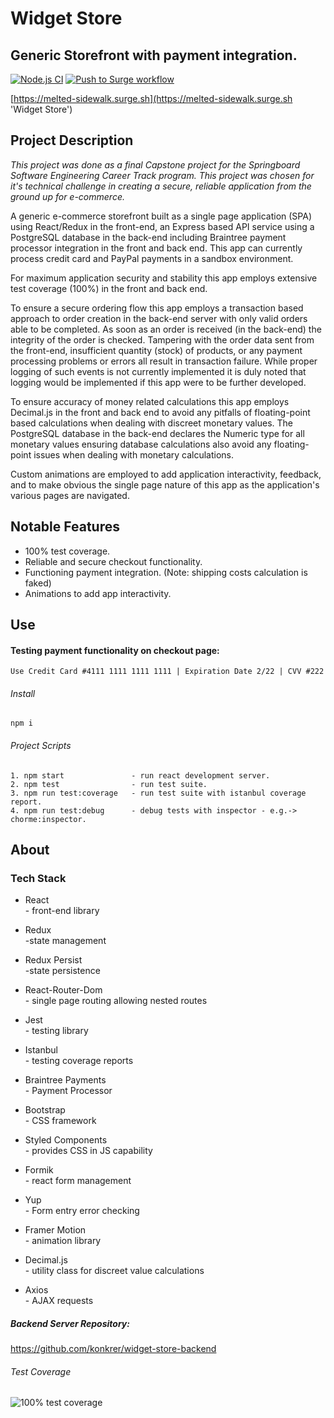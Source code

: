 # Widget Store

## Generic Storefront with payment integration.

[![Node.js CI](https://github.com/konkrer/widget-store-frontend/actions/workflows/node2.js.yml/badge.svg)](https://github.com/konkrer/widget-store-frontend/actions/workflows/node2.js.yml)
[![Push to Surge workflow](https://github.com/konkrer/widget-store-frontend/actions/workflows/node.js.yml/badge.svg)](https://github.com/konkrer/widget-store-frontend/actions/workflows/node.js.yml)

[https://melted-sidewalk.surge.sh](https://melted-sidewalk.surge.sh 'Widget Store')

## Project Description

_This project was done as a final Capstone project for the Springboard Software Engineering Career Track program. This project was chosen for it's technical challenge in creating a secure, reliable application from the ground up for e-commerce._

A generic e-commerce storefront built as a single page application (SPA) using React/Redux in the front-end, an Express based API service using a PostgreSQL database in the back-end including Braintree payment processor integration in the front and back end. This app can currently process credit card and PayPal payments in a sandbox environment.

For maximum application security and stability this app employs extensive test coverage (100%) in the front and back end.

To ensure a secure ordering flow this app employs a transaction based approach to order creation in the back-end server with only valid orders able to be completed. As soon as an order is received (in the back-end) the integrity of the order is checked. Tampering with the order data sent from the front-end, insufficient quantity (stock) of products, or any payment processing problems or errors all result in transaction failure. While proper logging of such events is not currently implemented it is duly noted that logging would be implemented if this app were to be further developed.

To ensure accuracy of money related calculations this app employs Decimal.js in the front and back end to avoid any pitfalls of floating-point based calculations when dealing with discreet monetary values. The PostgreSQL database in the back-end declares the Numeric type for all monetary values ensuring database calculations also avoid any floating-point issues when dealing with monetary calculations.

Custom animations are employed to add application interactivity,
feedback, and to make obvious the single page nature of this app as
the application's various pages are navigated.

## Notable Features

- 100% test coverage.
- Reliable and secure checkout functionality.
- Functioning payment integration. (Note: shipping costs calculation is faked)
- Animations to add app interactivity.

## Use

#### Testing payment functionality on checkout page:

    Use Credit Card #4111 1111 1111 1111 | Expiration Date 2/22 | CVV #222

###### Install

    npm i

###### Project Scripts

    1. npm start               - run react development server.
    2. npm test                - run test suite.
    3. npm run test:coverage   - run test suite with istanbul coverage report.
    4. npm run test:debug      - debug tests with inspector - e.g.-> chorme:inspector.

## About

### Tech Stack

- React  
  \- front-end library

- Redux  
  \-state management

- Redux Persist  
  \-state persistence

- React-Router-Dom  
  \- single page routing allowing nested routes

- Jest  
  \- testing library

- Istanbul  
  \- testing coverage reports

- Braintree Payments  
  \- Payment Processor

- Bootstrap  
  \- CSS framework

- Styled Components  
  \- provides CSS in JS capability

- Formik  
  \- react form management

- Yup  
  \- Form entry error checking

- Framer Motion  
  \- animation library

- Decimal.js  
  \- utility class for discreet value calculations

- Axios  
  \- AJAX requests

##### Backend Server Repository:

https://github.com/konkrer/widget-store-backend

###### Test Coverage

![100% test coverage](https://repository-images.githubusercontent.com/323088197/60d15100-70c9-11eb-97eb-610cc2555380)
